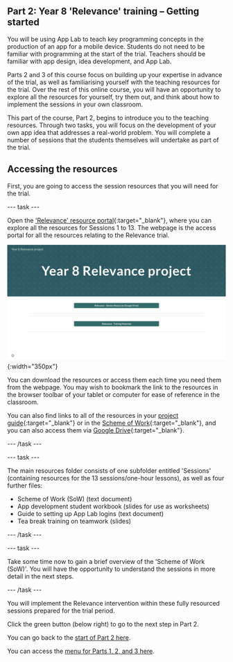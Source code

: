 ## Part 2: Year 8 'Relevance' training – Getting started
You will be using App Lab to teach key programming concepts in the production of an app for a mobile device. Students do not need to be familiar with programming at the start of the trial. Teachers should be familiar with app design, idea development, and App Lab. 

Parts 2 and 3 of this course focus on building up your expertise in advance of the trial, as well as familiarising yourself with the teaching resources for the trial. Over the rest of this online course, you will have an opportunity to explore all the resources for yourself, try them out, and think about how to implement the sessions in your own classroom.

This part of the course, Part 2, begins to introduce you to the teaching resources. Through two tasks, you will focus on the development of your own app idea that addresses a real-world problem. You will complete a number of sessions that the students themselves will undertake as part of the trial. 

## Accessing the resources
First, you are going to access the session resources that you will need for the trial. 

--- task ---

Open the ['Relevance' resource portal](https://ncce.io/relevance){:target="_blank"}, where you can explore all the resources for Sessions 1 to 13. The webpage is the access portal for all the resources relating to the Relevance trial.

![Modelling access webpage](images/relevance-Webpage.png){:width="350px"}

You can download the resources or access them each time you need them from the webpage. You may wish to bookmark the link to the resources in the browser toolbar of your tablet or computer for ease of reference in the classroom. 

You can also find links to all of the resources in your [project guide](https://docs.google.com/document/d/1by0Blwi9Iq2iXvPBdKwuz5ZYqmGdZdb-FR8y5bJGH64){:target="_blank"} or in the [Scheme of Work](https://docs.google.com/document/d/1Fxw-gP-9OHx1j4xNi8MoEPkOI6JsfudbR_LAWo8dOxY){:target="_blank"}, and you can also access them via [Google Drive](https://drive.google.com/drive/folders/1tQZotIt90oK6WTsA_p1grJH4hGebG-Mm?usp=sharing){:target="_blank"}.

--- /task ---

--- task ---

The main resources folder consists of one subfolder entitled 'Sessions' (containing resources for the 13 sessions/one-hour lessons), as well as four further files: 
+ Scheme of Work (SoW) (text document)
+ App development student workbook (slides for use as worksheets)
+ Guide to setting up App Lab logins (text document)
+ Tea break training on teamwork (slides)

--- /task ---

--- task ---

Take some time now to gain a brief overview of the 'Scheme of Work (SoW)'. You will have the opportunity to understand the sessions in more detail in the next steps.

--- /task ---

You will implement the Relevance intervention within these fully resourced sessions prepared for the trial period.

Click the green button (below right) to go to the next step in Part 2.

You can go back to the [start of Part 2 here](https://projects.raspberrypi.org/en/projects/Year8-RelevanceTraining-Part2-GBICi4).

You can access the [menu for Parts 1, 2, and 3 here](https://projects.raspberrypi.org/en/pathways/year8-relevancetraining-gbici4).
